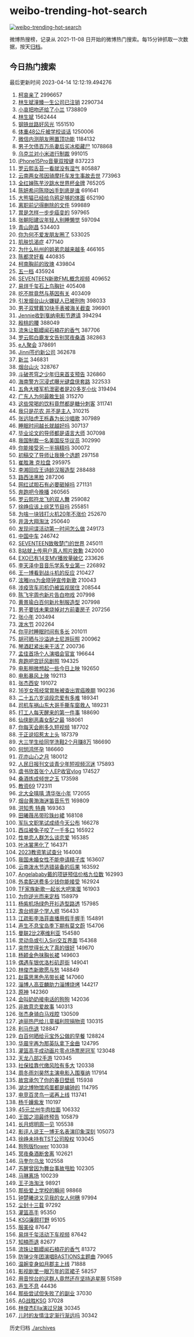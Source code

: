 # weibo-trending-hot-search

[![weibo-trending-hot-search](https://github.com/ameizi/weibo-trending-hot-search/actions/workflows/ci.yml/badge.svg)](https://github.com/ameizi/weibo-trending-hot-search/actions/workflows/ci.yml)

微博热搜榜，记录从 2021-11-08 日开始的微博热门搜索。每15分钟抓取一次数据，按天[归档](./archives)。

## 今日热门搜索

<!-- BEGIN --> 
最后更新时间 2023-04-14 12:12:19.494276 
1. [柯哀亲了](https://s.weibo.com/weibo?q=%E6%9F%AF%E5%93%80%E4%BA%B2%E4%BA%86&t=31&band_rank=1&Refer=top) 2996657
1. [林生斌潼臻一生公司已注销](https://s.weibo.com/weibo?q=%23%E6%9E%97%E7%94%9F%E6%96%8C%E6%BD%BC%E8%87%BB%E4%B8%80%E7%94%9F%E5%85%AC%E5%8F%B8%E5%B7%B2%E6%B3%A8%E9%94%80%23&t=31&band_rank=23&Refer=top) 2290734
1. [小哀把吻还给了小兰](https://s.weibo.com/weibo?q=%23%E5%B0%8F%E5%93%80%E6%8A%8A%E5%90%BB%E8%BF%98%E7%BB%99%E4%BA%86%E5%B0%8F%E5%85%B0%23&t=31&band_rank=1&Refer=top) 1738809
1. [林生斌](https://s.weibo.com/weibo?q=%E6%9E%97%E7%94%9F%E6%96%8C&t=31&band_rank=6&Refer=top) 1562444
1. [钢铁丝路好风光](https://s.weibo.com/weibo?q=%23%E9%92%A2%E9%93%81%E4%B8%9D%E8%B7%AF%E5%A5%BD%E9%A3%8E%E5%85%89%23&t=31&band_rank=3&Refer=top) 1551510
1. [体重48公斤被学校谈话](https://s.weibo.com/weibo?q=%23%E4%BD%93%E9%87%8D48%E5%85%AC%E6%96%A4%E8%A2%AB%E5%AD%A6%E6%A0%A1%E8%B0%88%E8%AF%9D%23&t=31&band_rank=1&Refer=top) 1250006
1. [微信内测朋友圈置顶功能](https://s.weibo.com/weibo?q=%23%E5%BE%AE%E4%BF%A1%E5%86%85%E6%B5%8B%E6%9C%8B%E5%8F%8B%E5%9C%88%E7%BD%AE%E9%A1%B6%E5%8A%9F%E8%83%BD%23&t=31&band_rank=12&Refer=top) 1184132
1. [男子欠债百万杀妻后买冰柜藏尸](https://s.weibo.com/weibo?q=%23%E7%94%B7%E5%AD%90%E6%AC%A0%E5%80%BA%E7%99%BE%E4%B8%87%E6%9D%80%E5%A6%BB%E5%90%8E%E4%B9%B0%E5%86%B0%E6%9F%9C%E8%97%8F%E5%B0%B8%23&t=31&band_rank=31&Refer=top) 1078868
1. [乌克兰对小米进行制裁](https://s.weibo.com/weibo?q=%23%E4%B9%8C%E5%85%8B%E5%85%B0%E5%AF%B9%E5%B0%8F%E7%B1%B3%E8%BF%9B%E8%A1%8C%E5%88%B6%E8%A3%81%23&t=31&band_rank=37&Refer=top) 991015
1. [iPhone15Pro音量双按键](https://s.weibo.com/weibo?q=%23iPhone15Pro%E9%9F%B3%E9%87%8F%E5%8F%8C%E6%8C%89%E9%94%AE%23&t=31&band_rank=35&Refer=top) 837223
1. [罗云熙舌苔一看就没有湿气](https://s.weibo.com/weibo?q=%23%E7%BD%97%E4%BA%91%E7%86%99%E8%88%8C%E8%8B%94%E4%B8%80%E7%9C%8B%E5%B0%B1%E6%B2%A1%E6%9C%89%E6%B9%BF%E6%B0%94%23&t=31&band_rank=2&Refer=top) 805887
1. [云南两女孩因骑摩托车发生事故去世](https://s.weibo.com/weibo?q=%23%E4%BA%91%E5%8D%97%E4%B8%A4%E5%A5%B3%E5%AD%A9%E5%9B%A0%E9%AA%91%E6%91%A9%E6%89%98%E8%BD%A6%E5%8F%91%E7%94%9F%E4%BA%8B%E6%95%85%E5%8E%BB%E4%B8%96%23&t=31&band_rank=35&Refer=top) 773963
1. [全红婵陈芋汐跳水世界杯金牌](https://s.weibo.com/weibo?q=%23%E5%85%A8%E7%BA%A2%E5%A9%B5%E9%99%88%E8%8A%8B%E6%B1%90%E8%B7%B3%E6%B0%B4%E4%B8%96%E7%95%8C%E6%9D%AF%E9%87%91%E7%89%8C%23&t=31&band_rank=14&Refer=top) 765205
1. [陈妍希问陈晓凶手到底是谁](https://s.weibo.com/weibo?q=%23%E9%99%88%E5%A6%8D%E5%B8%8C%E9%97%AE%E9%99%88%E6%99%93%E5%87%B6%E6%89%8B%E5%88%B0%E5%BA%95%E6%98%AF%E8%B0%81%23&t=31&band_rank=2&Refer=top) 691641
1. [大熊猫已经给乌鸦足够的体面](https://s.weibo.com/weibo?q=%23%E5%A4%A7%E7%86%8A%E7%8C%AB%E5%B7%B2%E7%BB%8F%E7%BB%99%E4%B9%8C%E9%B8%A6%E8%B6%B3%E5%A4%9F%E7%9A%84%E4%BD%93%E9%9D%A2%23&t=31&band_rank=49&Refer=top) 652190
1. [离职前记得删除的文件](https://s.weibo.com/weibo?q=%23%E7%A6%BB%E8%81%8C%E5%89%8D%E8%AE%B0%E5%BE%97%E5%88%A0%E9%99%A4%E7%9A%84%E6%96%87%E4%BB%B6%23&t=31&band_rank=43&Refer=top) 599889
1. [胃是怎样一步步癌变的](https://s.weibo.com/weibo?q=%23%E8%83%83%E6%98%AF%E6%80%8E%E6%A0%B7%E4%B8%80%E6%AD%A5%E6%AD%A5%E7%99%8C%E5%8F%98%E7%9A%84%23&t=31&band_rank=20&Refer=top) 597965
1. [张朝阳建议年轻人别睡懒觉](https://s.weibo.com/weibo?q=%23%E5%BC%A0%E6%9C%9D%E9%98%B3%E5%BB%BA%E8%AE%AE%E5%B9%B4%E8%BD%BB%E4%BA%BA%E5%88%AB%E7%9D%A1%E6%87%92%E8%A7%89%23&t=31&band_rank=9&Refer=top) 597094
1. [青山刚昌](https://s.weibo.com/weibo?q=%E9%9D%92%E5%B1%B1%E5%88%9A%E6%98%8C&t=31&band_rank=2&Refer=top) 534403
1. [你为何不爱发朋友圈了](https://s.weibo.com/weibo?q=%23%E4%BD%A0%E4%B8%BA%E4%BD%95%E4%B8%8D%E7%88%B1%E5%8F%91%E6%9C%8B%E5%8F%8B%E5%9C%88%E4%BA%86%23&t=31&band_rank=34&Refer=top) 533025
1. [肌肤饥渴症](https://s.weibo.com/weibo?q=%23%E8%82%8C%E8%82%A4%E9%A5%A5%E6%B8%B4%E7%97%87%23&t=31&band_rank=4&Refer=top) 477140
1. [为什么杭州的姐弟恋越来越多](https://s.weibo.com/weibo?q=%23%E4%B8%BA%E4%BB%80%E4%B9%88%E6%9D%AD%E5%B7%9E%E7%9A%84%E5%A7%90%E5%BC%9F%E6%81%8B%E8%B6%8A%E6%9D%A5%E8%B6%8A%E5%A4%9A%23&t=31&band_rank=49&Refer=top) 466165
1. [陈都灵好看](https://s.weibo.com/weibo?q=%E9%99%88%E9%83%BD%E7%81%B5%E5%A5%BD%E7%9C%8B&t=31&band_rank=26&Refer=top) 440835
1. [柯南胸前的玫瑰](https://s.weibo.com/weibo?q=%23%E6%9F%AF%E5%8D%97%E8%83%B8%E5%89%8D%E7%9A%84%E7%8E%AB%E7%91%B0%23&t=31&band_rank=19&Refer=top) 439804
1. [五一档](https://s.weibo.com/weibo?q=%E4%BA%94%E4%B8%80%E6%A1%A3&t=31&band_rank=5&Refer=top) 435924
1. [SEVENTEEN新歌FML概念视频](https://s.weibo.com/weibo?q=%23SEVENTEEN%E6%96%B0%E6%AD%8CFML%E6%A6%82%E5%BF%B5%E8%A7%86%E9%A2%91%23&t=31&band_rank=5&Refer=top) 409652
1. [易烊千玺石上鸟胸针](https://s.weibo.com/weibo?q=%23%E6%98%93%E7%83%8A%E5%8D%83%E7%8E%BA%E7%9F%B3%E4%B8%8A%E9%B8%9F%E8%83%B8%E9%92%88%23&t=31&band_rank=6&Refer=top) 405408
1. [吃不胖竟然与基因有关](https://s.weibo.com/weibo?q=%23%E5%90%83%E4%B8%8D%E8%83%96%E7%AB%9F%E7%84%B6%E4%B8%8E%E5%9F%BA%E5%9B%A0%E6%9C%89%E5%85%B3%23&t=31&band_rank=18&Refer=top) 403409
1. [引发烟台山火嫌疑人已被刑拘](https://s.weibo.com/weibo?q=%23%E5%BC%95%E5%8F%91%E7%83%9F%E5%8F%B0%E5%B1%B1%E7%81%AB%E5%AB%8C%E7%96%91%E4%BA%BA%E5%B7%B2%E8%A2%AB%E5%88%91%E6%8B%98%23&t=31&band_rank=8&Refer=top) 398033
1. [男子双臂戴10块手表被海关截查](https://s.weibo.com/weibo?q=%23%E7%94%B7%E5%AD%90%E5%8F%8C%E8%87%82%E6%88%B410%E5%9D%97%E6%89%8B%E8%A1%A8%E8%A2%AB%E6%B5%B7%E5%85%B3%E6%88%AA%E6%9F%A5%23&t=31&band_rank=20&Refer=top) 396901
1. [Jennie收到戛纳电影节邀请](https://s.weibo.com/weibo?q=%23Jennie%E6%94%B6%E5%88%B0%E6%88%9B%E7%BA%B3%E7%94%B5%E5%BD%B1%E8%8A%82%E9%82%80%E8%AF%B7%23&t=31&band_rank=23&Refer=top) 394294
1. [殷桃的腰](https://s.weibo.com/weibo?q=%23%E6%AE%B7%E6%A1%83%E7%9A%84%E8%85%B0%23&t=31&band_rank=40&Refer=top) 388049
1. [流朱让甄嬛闻石楠花的香气](https://s.weibo.com/weibo?q=%E6%B5%81%E6%9C%B1%E8%AE%A9%E7%94%84%E5%AC%9B%E9%97%BB%E7%9F%B3%E6%A5%A0%E8%8A%B1%E7%9A%84%E9%A6%99%E6%B0%94&t=31&band_rank=33&Refer=top) 387706
1. [罗云熙白鹿发文告别冥夜桑酒](https://s.weibo.com/weibo?q=%23%E7%BD%97%E4%BA%91%E7%86%99%E7%99%BD%E9%B9%BF%E5%8F%91%E6%96%87%E5%91%8A%E5%88%AB%E5%86%A5%E5%A4%9C%E6%A1%91%E9%85%92%23&t=31&band_rank=7&Refer=top) 382863
1. [e人聚会](https://s.weibo.com/weibo?q=e%E4%BA%BA%E8%81%9A%E4%BC%9A&t=31&band_rank=28&Refer=top) 378691
1. [Jinni签约新公司](https://s.weibo.com/weibo?q=%23Jinni%E7%AD%BE%E7%BA%A6%E6%96%B0%E5%85%AC%E5%8F%B8%23&t=31&band_rank=18&Refer=top) 362678
1. [新兰](https://s.weibo.com/weibo?q=%E6%96%B0%E5%85%B0&t=31&band_rank=7&Refer=top) 346831
1. [烟台山火](https://s.weibo.com/weibo?q=%E7%83%9F%E5%8F%B0%E5%B1%B1%E7%81%AB&t=31&band_rank=9&Refer=top) 328767
1. [斗破苍穹之少年归来首支预告](https://s.weibo.com/weibo?q=%23%E6%96%97%E7%A0%B4%E8%8B%8D%E7%A9%B9%E4%B9%8B%E5%B0%91%E5%B9%B4%E5%BD%92%E6%9D%A5%E9%A6%96%E6%94%AF%E9%A2%84%E5%91%8A%23&t=31&band_rank=25&Refer=top) 326860
1. [海南警方沉浸式曝光键盘侠套路](https://s.weibo.com/weibo?q=%23%E6%B5%B7%E5%8D%97%E8%AD%A6%E6%96%B9%E6%B2%89%E6%B5%B8%E5%BC%8F%E6%9B%9D%E5%85%89%E9%94%AE%E7%9B%98%E4%BE%A0%E5%A5%97%E8%B7%AF%23&t=31&band_rank=10&Refer=top) 322533
1. [五角大楼军机泄密者是20多岁小伙](https://s.weibo.com/weibo?q=%23%E4%BA%94%E8%A7%92%E5%A4%A7%E6%A5%BC%E5%86%9B%E6%9C%BA%E6%B3%84%E5%AF%86%E8%80%85%E6%98%AF20%E5%A4%9A%E5%B2%81%E5%B0%8F%E4%BC%99%23&t=31&band_rank=13&Refer=top) 319494
1. [广东人为何最敢生娃](https://s.weibo.com/weibo?q=%23%E5%B9%BF%E4%B8%9C%E4%BA%BA%E4%B8%BA%E4%BD%95%E6%9C%80%E6%95%A2%E7%94%9F%E5%A8%83%23&t=31&band_rank=36&Refer=top) 315270
1. [这些常喝的饮料竟然都是糖分刺客](https://s.weibo.com/weibo?q=%23%E8%BF%99%E4%BA%9B%E5%B8%B8%E5%96%9D%E7%9A%84%E9%A5%AE%E6%96%99%E7%AB%9F%E7%84%B6%E9%83%BD%E6%98%AF%E7%B3%96%E5%88%86%E5%88%BA%E5%AE%A2%23&t=31&band_rank=46&Refer=top) 311741
1. [我只是花农 并不是主人](https://s.weibo.com/weibo?q=%E6%88%91%E5%8F%AA%E6%98%AF%E8%8A%B1%E5%86%9C%20%E5%B9%B6%E4%B8%8D%E6%98%AF%E4%B8%BB%E4%BA%BA&t=31&band_rank=40&Refer=top) 310215
1. [张远陆虎王栎鑫为长沙唱歌](https://s.weibo.com/weibo?q=%23%E5%BC%A0%E8%BF%9C%E9%99%86%E8%99%8E%E7%8E%8B%E6%A0%8E%E9%91%AB%E4%B8%BA%E9%95%BF%E6%B2%99%E5%94%B1%E6%AD%8C%23&t=31&band_rank=25&Refer=top) 307989
1. [睡眠时间越长就越好吗](https://s.weibo.com/weibo?q=%23%E7%9D%A1%E7%9C%A0%E6%97%B6%E9%97%B4%E8%B6%8A%E9%95%BF%E5%B0%B1%E8%B6%8A%E5%A5%BD%E5%90%97%23&t=31&band_rank=14&Refer=top) 307137
1. [毕业论文的导师都是语言大师](https://s.weibo.com/weibo?q=%23%E6%AF%95%E4%B8%9A%E8%AE%BA%E6%96%87%E7%9A%84%E5%AF%BC%E5%B8%88%E9%83%BD%E6%98%AF%E8%AF%AD%E8%A8%80%E5%A4%A7%E5%B8%88%23&t=31&band_rank=16&Refer=top) 307098
1. [我国制裁一名美国反华议员](https://s.weibo.com/weibo?q=%23%E6%88%91%E5%9B%BD%E5%88%B6%E8%A3%81%E4%B8%80%E5%90%8D%E7%BE%8E%E5%9B%BD%E5%8F%8D%E5%8D%8E%E8%AE%AE%E5%91%98%23&t=31&band_rank=10&Refer=top) 302990
1. [你能接受另一半捐精吗](https://s.weibo.com/weibo?q=%23%E4%BD%A0%E8%83%BD%E6%8E%A5%E5%8F%97%E5%8F%A6%E4%B8%80%E5%8D%8A%E6%8D%90%E7%B2%BE%E5%90%97%23&t=31&band_rank=11&Refer=top) 300072
1. [初稿交了导师让我换个选题](https://s.weibo.com/weibo?q=%23%E5%88%9D%E7%A8%BF%E4%BA%A4%E4%BA%86%E5%AF%BC%E5%B8%88%E8%AE%A9%E6%88%91%E6%8D%A2%E4%B8%AA%E9%80%89%E9%A2%98%23&t=31&band_rank=43&Refer=top) 297158
1. [崔胜澈 克拉盘](https://s.weibo.com/weibo?q=%E5%B4%94%E8%83%9C%E6%BE%88%20%E5%85%8B%E6%8B%89%E7%9B%98&t=31&band_rank=12&Refer=top) 295975
1. [李湘回应王诗龄汉服造型](https://s.weibo.com/weibo?q=%23%E6%9D%8E%E6%B9%98%E5%9B%9E%E5%BA%94%E7%8E%8B%E8%AF%97%E9%BE%84%E6%B1%89%E6%9C%8D%E9%80%A0%E5%9E%8B%23&t=31&band_rank=13&Refer=top) 288488
1. [路西法黑脸](https://s.weibo.com/weibo?q=%E8%B7%AF%E8%A5%BF%E6%B3%95%E9%BB%91%E8%84%B8&t=31&band_rank=14&Refer=top) 287206
1. [网红试胆石有必要砸掉吗](https://s.weibo.com/weibo?q=%23%E7%BD%91%E7%BA%A2%E8%AF%95%E8%83%86%E7%9F%B3%E6%9C%89%E5%BF%85%E8%A6%81%E7%A0%B8%E6%8E%89%E5%90%97%23&t=31&band_rank=19&Refer=top) 271131
1. [奔跑吧今晚播](https://s.weibo.com/weibo?q=%23%E5%A5%94%E8%B7%91%E5%90%A7%E4%BB%8A%E6%99%9A%E6%92%AD%23&t=31&band_rank=29&Refer=top) 260565
1. [罗云熙符龙飞的双人舞](https://s.weibo.com/weibo?q=%23%E7%BD%97%E4%BA%91%E7%86%99%E7%AC%A6%E9%BE%99%E9%A3%9E%E7%9A%84%E5%8F%8C%E4%BA%BA%E8%88%9E%23&t=31&band_rank=8&Refer=top) 259082
1. [徐峥应该上综艺节目吗](https://s.weibo.com/weibo?q=%23%E5%BE%90%E5%B3%A5%E5%BA%94%E8%AF%A5%E4%B8%8A%E7%BB%BC%E8%89%BA%E8%8A%82%E7%9B%AE%E5%90%97%23&t=31&band_rank=17&Refer=top) 255851
1. [为啥一块钱打火机20年不涨价](https://s.weibo.com/weibo?q=%23%E4%B8%BA%E5%95%A5%E4%B8%80%E5%9D%97%E9%92%B1%E6%89%93%E7%81%AB%E6%9C%BA20%E5%B9%B4%E4%B8%8D%E6%B6%A8%E4%BB%B7%23&t=31&band_rank=34&Refer=top) 252670
1. [井汲大翔淘汰](https://s.weibo.com/weibo?q=%23%E4%BA%95%E6%B1%B2%E5%A4%A7%E7%BF%94%E6%B7%98%E6%B1%B0%23&t=31&band_rank=15&Refer=top) 250640
1. [发现间谍活动第一时间怎么做](https://s.weibo.com/weibo?q=%23%E5%8F%91%E7%8E%B0%E9%97%B4%E8%B0%8D%E6%B4%BB%E5%8A%A8%E7%AC%AC%E4%B8%80%E6%97%B6%E9%97%B4%E6%80%8E%E4%B9%88%E5%81%9A%23&t=31&band_rank=29&Refer=top) 249173
1. [中国中车](https://s.weibo.com/weibo?q=%E4%B8%AD%E5%9B%BD%E4%B8%AD%E8%BD%A6&t=31&band_rank=38&Refer=top) 246742
1. [SEVENTEEN致敬楚门的世界](https://s.weibo.com/weibo?q=%23SEVENTEEN%E8%87%B4%E6%95%AC%E6%A5%9A%E9%97%A8%E7%9A%84%E4%B8%96%E7%95%8C%23&t=31&band_rank=12&Refer=top) 245011
1. [B站就上传用户真人照片致歉](https://s.weibo.com/weibo?q=%23B%E7%AB%99%E5%B0%B1%E4%B8%8A%E4%BC%A0%E7%94%A8%E6%88%B7%E7%9C%9F%E4%BA%BA%E7%85%A7%E7%89%87%E8%87%B4%E6%AD%89%23&t=31&band_rank=50&Refer=top) 242000
1. [EXO已有14支MV播放量破亿](https://s.weibo.com/weibo?q=%23EXO%E5%B7%B2%E6%9C%8914%E6%94%AFMV%E6%92%AD%E6%94%BE%E9%87%8F%E7%A0%B4%E4%BA%BF%23&t=31&band_rank=24&Refer=top) 233626
1. [李天泽中音音乐学系专业第一](https://s.weibo.com/weibo?q=%23%E6%9D%8E%E5%A4%A9%E6%B3%BD%E4%B8%AD%E9%9F%B3%E9%9F%B3%E4%B9%90%E5%AD%A6%E7%B3%BB%E4%B8%93%E4%B8%9A%E7%AC%AC%E4%B8%80%23&t=31&band_rank=16&Refer=top) 226892
1. [王一博看到战斗机的反应](https://s.weibo.com/weibo?q=%23%E7%8E%8B%E4%B8%80%E5%8D%9A%E7%9C%8B%E5%88%B0%E6%88%98%E6%96%97%E6%9C%BA%E7%9A%84%E5%8F%8D%E5%BA%94%23&t=31&band_rank=29&Refer=top) 210427
1. [泫雅ins为金晓钟宣传新歌](https://s.weibo.com/weibo?q=%23%E6%B3%AB%E9%9B%85ins%E4%B8%BA%E9%87%91%E6%99%93%E9%92%9F%E5%AE%A3%E4%BC%A0%E6%96%B0%E6%AD%8C%23&t=31&band_rank=18&Refer=top) 210043
1. [涉疫货车司机仍被监视居住](https://s.weibo.com/weibo?q=%23%E6%B6%89%E7%96%AB%E8%B4%A7%E8%BD%A6%E5%8F%B8%E6%9C%BA%E4%BB%8D%E8%A2%AB%E7%9B%91%E8%A7%86%E5%B1%85%E4%BD%8F%23&t=31&band_rank=34&Refer=top) 208544
1. [陈飞宇周也新片告白吻戏](https://s.weibo.com/weibo?q=%23%E9%99%88%E9%A3%9E%E5%AE%87%E5%91%A8%E4%B9%9F%E6%96%B0%E7%89%87%E5%91%8A%E7%99%BD%E5%90%BB%E6%88%8F%23&t=31&band_rank=23&Refer=top) 207998
1. [黄景瑜白百何新片制服造型](https://s.weibo.com/weibo?q=%23%E9%BB%84%E6%99%AF%E7%91%9C%E7%99%BD%E7%99%BE%E4%BD%95%E6%96%B0%E7%89%87%E5%88%B6%E6%9C%8D%E9%80%A0%E5%9E%8B%23&t=31&band_rank=32&Refer=top) 207998
1. [男子要钱未果烧掉对方前妻房子](https://s.weibo.com/weibo?q=%23%E7%94%B7%E5%AD%90%E8%A6%81%E9%92%B1%E6%9C%AA%E6%9E%9C%E7%83%A7%E6%8E%89%E5%AF%B9%E6%96%B9%E5%89%8D%E5%A6%BB%E6%88%BF%E5%AD%90%23&t=31&band_rank=37&Refer=top) 207256
1. [张小年](https://s.weibo.com/weibo?q=%E5%BC%A0%E5%B0%8F%E5%B9%B4&t=31&band_rank=26&Refer=top) 203494
1. [泼水节](https://s.weibo.com/weibo?q=%E6%B3%BC%E6%B0%B4%E8%8A%82&t=31&band_rank=41&Refer=top) 202264
1. [你平时睡眠时间有多长](https://s.weibo.com/weibo?q=%23%E4%BD%A0%E5%B9%B3%E6%97%B6%E7%9D%A1%E7%9C%A0%E6%97%B6%E9%97%B4%E6%9C%89%E5%A4%9A%E9%95%BF%23&t=31&band_rank=34&Refer=top) 201011
1. [胡可晒与沙溢迪士尼游玩照](https://s.weibo.com/weibo?q=%23%E8%83%A1%E5%8F%AF%E6%99%92%E4%B8%8E%E6%B2%99%E6%BA%A2%E8%BF%AA%E5%A3%AB%E5%B0%BC%E6%B8%B8%E7%8E%A9%E7%85%A7%23&t=31&band_rank=39&Refer=top) 200962
1. [琴酒赶紧出来干活了](https://s.weibo.com/weibo?q=%23%E7%90%B4%E9%85%92%E8%B5%B6%E7%B4%A7%E5%87%BA%E6%9D%A5%E5%B9%B2%E6%B4%BB%E4%BA%86%23&t=31&band_rank=36&Refer=top) 200736
1. [孟佳首场个人演唱会官宣](https://s.weibo.com/weibo?q=%23%E5%AD%9F%E4%BD%B3%E9%A6%96%E5%9C%BA%E4%B8%AA%E4%BA%BA%E6%BC%94%E5%94%B1%E4%BC%9A%E5%AE%98%E5%AE%A3%23&t=31&band_rank=38&Refer=top) 196644
1. [奔跑吧宫廷风剧照](https://s.weibo.com/weibo?q=%23%E5%A5%94%E8%B7%91%E5%90%A7%E5%AE%AB%E5%BB%B7%E9%A3%8E%E5%89%A7%E7%85%A7%23&t=31&band_rank=35&Refer=top) 194325
1. [电影稍微想起一些今日上映](https://s.weibo.com/weibo?q=%23%E7%94%B5%E5%BD%B1%E7%A8%8D%E5%BE%AE%E6%83%B3%E8%B5%B7%E4%B8%80%E4%BA%9B%E4%BB%8A%E6%97%A5%E4%B8%8A%E6%98%A0%23&t=31&band_rank=32&Refer=top) 192650
1. [电影暴风上映](https://s.weibo.com/weibo?q=%23%E7%94%B5%E5%BD%B1%E6%9A%B4%E9%A3%8E%E4%B8%8A%E6%98%A0%23&t=31&band_rank=38&Refer=top) 192113
1. [张杰西安](https://s.weibo.com/weibo?q=%23%E5%BC%A0%E6%9D%B0%E8%A5%BF%E5%AE%89%23&t=31&band_rank=20&Refer=top) 191072
1. [16岁女孩经常胃胀被查出胃癌晚期](https://s.weibo.com/weibo?q=%2316%E5%B2%81%E5%A5%B3%E5%AD%A9%E7%BB%8F%E5%B8%B8%E8%83%83%E8%83%80%E8%A2%AB%E6%9F%A5%E5%87%BA%E8%83%83%E7%99%8C%E6%99%9A%E6%9C%9F%23&t=31&band_rank=22&Refer=top) 190236
1. [二十五六岁谈段恋爱有多难](https://s.weibo.com/weibo?q=%23%E4%BA%8C%E5%8D%81%E4%BA%94%E5%85%AD%E5%B2%81%E8%B0%88%E6%AE%B5%E6%81%8B%E7%88%B1%E6%9C%89%E5%A4%9A%E9%9A%BE%23&t=31&band_rank=23&Refer=top) 189341
1. [司机车祸山东大哥手撕车窗救人](https://s.weibo.com/weibo?q=%23%E5%8F%B8%E6%9C%BA%E8%BD%A6%E7%A5%B8%E5%B1%B1%E4%B8%9C%E5%A4%A7%E5%93%A5%E6%89%8B%E6%92%95%E8%BD%A6%E7%AA%97%E6%95%91%E4%BA%BA%23&t=31&band_rank=45&Refer=top) 189231
1. [打工人每天醒来的第一件事](https://s.weibo.com/weibo?q=%23%E6%89%93%E5%B7%A5%E4%BA%BA%E6%AF%8F%E5%A4%A9%E9%86%92%E6%9D%A5%E7%9A%84%E7%AC%AC%E4%B8%80%E4%BB%B6%E4%BA%8B%23&t=31&band_rank=32&Refer=top) 188690
1. [仙侠剧恶毒女配之最](https://s.weibo.com/weibo?q=%23%E4%BB%99%E4%BE%A0%E5%89%A7%E6%81%B6%E6%AF%92%E5%A5%B3%E9%85%8D%E4%B9%8B%E6%9C%80%23&t=31&band_rank=32&Refer=top) 188061
1. [你每天会刷多久短视频](https://s.weibo.com/weibo?q=%23%E4%BD%A0%E6%AF%8F%E5%A4%A9%E4%BC%9A%E5%88%B7%E5%A4%9A%E4%B9%85%E7%9F%AD%E8%A7%86%E9%A2%91%23&t=31&band_rank=39&Refer=top) 187702
1. [于正说招惹太上头](https://s.weibo.com/weibo?q=%23%E4%BA%8E%E6%AD%A3%E8%AF%B4%E6%8B%9B%E6%83%B9%E5%A4%AA%E4%B8%8A%E5%A4%B4%23&t=31&band_rank=40&Refer=top) 187379
1. [大三学生给同学洗鞋2个月赚8万](https://s.weibo.com/weibo?q=%23%E5%A4%A7%E4%B8%89%E5%AD%A6%E7%94%9F%E7%BB%99%E5%90%8C%E5%AD%A6%E6%B4%97%E9%9E%8B2%E4%B8%AA%E6%9C%88%E8%B5%9A8%E4%B8%87%23&t=31&band_rank=24&Refer=top) 186690
1. [何悯鸿怀孕](https://s.weibo.com/weibo?q=%23%E4%BD%95%E6%82%AF%E9%B8%BF%E6%80%80%E5%AD%95%23&t=31&band_rank=26&Refer=top) 186660
1. [花亦山心之月](https://s.weibo.com/weibo?q=%23%E8%8A%B1%E4%BA%A6%E5%B1%B1%E5%BF%83%E4%B9%8B%E6%9C%88%23&t=31&band_rank=25&Refer=top) 180012
1. [人民日报刊文谈青少年短视频沉迷](https://s.weibo.com/weibo?q=%23%E4%BA%BA%E6%B0%91%E6%97%A5%E6%8A%A5%E5%88%8A%E6%96%87%E8%B0%88%E9%9D%92%E5%B0%91%E5%B9%B4%E7%9F%AD%E8%A7%86%E9%A2%91%E6%B2%89%E8%BF%B7%23&t=31&band_rank=20&Refer=top) 175893
1. [虞书欣首张个人EP收官vlog](https://s.weibo.com/weibo?q=%23%E8%99%9E%E4%B9%A6%E6%AC%A3%E9%A6%96%E5%BC%A0%E4%B8%AA%E4%BA%BAEP%E6%94%B6%E5%AE%98vlog%23&t=31&band_rank=19&Refer=top) 174527
1. [桑酒炼成倾世之玉](https://s.weibo.com/weibo?q=%23%E6%A1%91%E9%85%92%E7%82%BC%E6%88%90%E5%80%BE%E4%B8%96%E4%B9%8B%E7%8E%89%23&t=31&band_rank=26&Refer=top) 173598
1. [教资69](https://s.weibo.com/weibo?q=%E6%95%99%E8%B5%8469&t=31&band_rank=20&Refer=top) 172311
1. [北大全嘻嘻 清华张小年](https://s.weibo.com/weibo?q=%E5%8C%97%E5%A4%A7%E5%85%A8%E5%98%BB%E5%98%BB%20%E6%B8%85%E5%8D%8E%E5%BC%A0%E5%B0%8F%E5%B9%B4&t=31&band_rank=21&Refer=top) 172055
1. [烟台黄渤海迷笛音乐节](https://s.weibo.com/weibo?q=%E7%83%9F%E5%8F%B0%E9%BB%84%E6%B8%A4%E6%B5%B7%E8%BF%B7%E7%AC%9B%E9%9F%B3%E4%B9%90%E8%8A%82&t=31&band_rank=37&Refer=top) 169809
1. [洪知秀 特典](https://s.weibo.com/weibo?q=%E6%B4%AA%E7%9F%A5%E7%A7%80%20%E7%89%B9%E5%85%B8&t=31&band_rank=20&Refer=top) 169363
1. [田曦薇吊带珍珠纱裙](https://s.weibo.com/weibo?q=%23%E7%94%B0%E6%9B%A6%E8%96%87%E5%90%8A%E5%B8%A6%E7%8F%8D%E7%8F%A0%E7%BA%B1%E8%A3%99%23&t=31&band_rank=25&Refer=top) 168108
1. [军队文职笔试成绩今天公布](https://s.weibo.com/weibo?q=%23%E5%86%9B%E9%98%9F%E6%96%87%E8%81%8C%E7%AC%94%E8%AF%95%E6%88%90%E7%BB%A9%E4%BB%8A%E5%A4%A9%E5%85%AC%E5%B8%83%23&t=31&band_rank=21&Refer=top) 166278
1. [西瓜被兔子咬了一千多口](https://s.weibo.com/weibo?q=%23%E8%A5%BF%E7%93%9C%E8%A2%AB%E5%85%94%E5%AD%90%E5%92%AC%E4%BA%86%E4%B8%80%E5%8D%83%E5%A4%9A%E5%8F%A3%23&t=31&band_rank=27&Refer=top) 165922
1. [性单恋人群怎么谈恋爱](https://s.weibo.com/weibo?q=%23%E6%80%A7%E5%8D%95%E6%81%8B%E4%BA%BA%E7%BE%A4%E6%80%8E%E4%B9%88%E8%B0%88%E6%81%8B%E7%88%B1%23&t=31&band_rank=28&Refer=top) 165385
1. [叶冰裳黑化了](https://s.weibo.com/weibo?q=%23%E5%8F%B6%E5%86%B0%E8%A3%B3%E9%BB%91%E5%8C%96%E4%BA%86%23&t=31&band_rank=29&Refer=top) 164371
1. [2023教资笔试查分](https://s.weibo.com/weibo?q=%232023%E6%95%99%E8%B5%84%E7%AC%94%E8%AF%95%E6%9F%A5%E5%88%86%23&t=31&band_rank=30&Refer=top) 164008
1. [我国未婚女性不能申请精子库](https://s.weibo.com/weibo?q=%23%E6%88%91%E5%9B%BD%E6%9C%AA%E5%A9%9A%E5%A5%B3%E6%80%A7%E4%B8%8D%E8%83%BD%E7%94%B3%E8%AF%B7%E7%B2%BE%E5%AD%90%E5%BA%93%23&t=31&band_rank=31&Refer=top) 163607
1. [云南泼水节选错装备的后果](https://s.weibo.com/weibo?q=%23%E4%BA%91%E5%8D%97%E6%B3%BC%E6%B0%B4%E8%8A%82%E9%80%89%E9%94%99%E8%A3%85%E5%A4%87%E7%9A%84%E5%90%8E%E6%9E%9C%23&t=31&band_rank=37&Refer=top) 163592
1. [Angelababy戴的项链预估价格九位数](https://s.weibo.com/weibo?q=%23Angelababy%E6%88%B4%E7%9A%84%E9%A1%B9%E9%93%BE%E9%A2%84%E4%BC%B0%E4%BB%B7%E6%A0%BC%E4%B9%9D%E4%BD%8D%E6%95%B0%23&t=31&band_rank=32&Refer=top) 162993
1. [外卖配送费多少钱你能接受](https://s.weibo.com/weibo?q=%23%E5%A4%96%E5%8D%96%E9%85%8D%E9%80%81%E8%B4%B9%E5%A4%9A%E5%B0%91%E9%92%B1%E4%BD%A0%E8%83%BD%E6%8E%A5%E5%8F%97%23&t=31&band_rank=33&Refer=top) 162924
1. [TF家族新歌一起长大吧笨蛋](https://s.weibo.com/weibo?q=%23TF%E5%AE%B6%E6%97%8F%E6%96%B0%E6%AD%8C%E4%B8%80%E8%B5%B7%E9%95%BF%E5%A4%A7%E5%90%A7%E7%AC%A8%E8%9B%8B%23&t=31&band_rank=28&Refer=top) 161903
1. [为你逆光而来定档](https://s.weibo.com/weibo?q=%23%E4%B8%BA%E4%BD%A0%E9%80%86%E5%85%89%E8%80%8C%E6%9D%A5%E5%AE%9A%E6%A1%A3%23&t=31&band_rank=44&Refer=top) 158979
1. [杨紫机场绿色开衫造型路透](https://s.weibo.com/weibo?q=%23%E6%9D%A8%E7%B4%AB%E6%9C%BA%E5%9C%BA%E7%BB%BF%E8%89%B2%E5%BC%80%E8%A1%AB%E9%80%A0%E5%9E%8B%E8%B7%AF%E9%80%8F%23&t=31&band_rank=25&Refer=top) 157985
1. [澹台烬是个学人烬](https://s.weibo.com/weibo?q=%23%E6%BE%B9%E5%8F%B0%E7%83%AC%E6%98%AF%E4%B8%AA%E5%AD%A6%E4%BA%BA%E7%83%AC%23&t=31&band_rank=35&Refer=top) 156433
1. [江疏影李浩菲直播用假手握手](https://s.weibo.com/weibo?q=%23%E6%B1%9F%E7%96%8F%E5%BD%B1%E6%9D%8E%E6%B5%A9%E8%8F%B2%E7%9B%B4%E6%92%AD%E7%94%A8%E5%81%87%E6%89%8B%E6%8F%A1%E6%89%8B%23&t=31&band_rank=44&Refer=top) 154891
1. [声生不息宝岛季下期有莫文蔚](https://s.weibo.com/weibo?q=%23%E5%A3%B0%E7%94%9F%E4%B8%8D%E6%81%AF%E5%AE%9D%E5%B2%9B%E5%AD%A3%E4%B8%8B%E6%9C%9F%E6%9C%89%E8%8E%AB%E6%96%87%E8%94%9A%23&t=31&band_rank=43&Refer=top) 154706
1. [曼联2比2塞维利亚](https://s.weibo.com/weibo?q=%23%E6%9B%BC%E8%81%942%E6%AF%942%E5%A1%9E%E7%BB%B4%E5%88%A9%E4%BA%9A%23&t=31&band_rank=12&Refer=top) 154580
1. [灵动岛或引入Siri交互界面](https://s.weibo.com/weibo?q=%23%E7%81%B5%E5%8A%A8%E5%B2%9B%E6%88%96%E5%BC%95%E5%85%A5Siri%E4%BA%A4%E4%BA%92%E7%95%8C%E9%9D%A2%23&t=31&band_rank=45&Refer=top) 154368
1. [突然觉得长大了真的很好](https://s.weibo.com/weibo?q=%23%E7%AA%81%E7%84%B6%E8%A7%89%E5%BE%97%E9%95%BF%E5%A4%A7%E4%BA%86%E7%9C%9F%E7%9A%84%E5%BE%88%E5%A5%BD%23&t=31&band_rank=36&Refer=top) 149670
1. [杨颖金色抹胸长裙](https://s.weibo.com/weibo?q=%23%E6%9D%A8%E9%A2%96%E9%87%91%E8%89%B2%E6%8A%B9%E8%83%B8%E9%95%BF%E8%A3%99%23&t=31&band_rank=37&Refer=top) 149603
1. [偶遇车银优洛杉矶逛街](https://s.weibo.com/weibo?q=%23%E5%81%B6%E9%81%87%E8%BD%A6%E9%93%B6%E4%BC%98%E6%B4%9B%E6%9D%89%E7%9F%B6%E9%80%9B%E8%A1%97%23&t=31&band_rank=27&Refer=top) 149041
1. [林俊杰新歌愿与愁](https://s.weibo.com/weibo?q=%23%E6%9E%97%E4%BF%8A%E6%9D%B0%E6%96%B0%E6%AD%8C%E6%84%BF%E4%B8%8E%E6%84%81%23&t=31&band_rank=18&Refer=top) 148849
1. [赵露思黑色吊带长裙](https://s.weibo.com/weibo?q=%23%E8%B5%B5%E9%9C%B2%E6%80%9D%E9%BB%91%E8%89%B2%E5%90%8A%E5%B8%A6%E9%95%BF%E8%A3%99%23&t=31&band_rank=39&Refer=top) 147060
1. [淄博人高亚麟助力淄博烧烤](https://s.weibo.com/weibo?q=%23%E6%B7%84%E5%8D%9A%E4%BA%BA%E9%AB%98%E4%BA%9A%E9%BA%9F%E5%8A%A9%E5%8A%9B%E6%B7%84%E5%8D%9A%E7%83%A7%E7%83%A4%23&t=31&band_rank=32&Refer=top) 144217
1. [原神](https://s.weibo.com/weibo?q=%E5%8E%9F%E7%A5%9E&t=31&band_rank=49&Refer=top) 142360
1. [会叫奶奶接电话的狗狗](https://s.weibo.com/weibo?q=%23%E4%BC%9A%E5%8F%AB%E5%A5%B6%E5%A5%B6%E6%8E%A5%E7%94%B5%E8%AF%9D%E7%9A%84%E7%8B%97%E7%8B%97%23&t=31&band_rank=34&Refer=top) 142036
1. [非故意恋爱故事](https://s.weibo.com/weibo?q=%E9%9D%9E%E6%95%85%E6%84%8F%E6%81%8B%E7%88%B1%E6%95%85%E4%BA%8B&t=31&band_rank=44&Refer=top) 140313
1. [张杰身骑白马戏腔](https://s.weibo.com/weibo?q=%23%E5%BC%A0%E6%9D%B0%E8%BA%AB%E9%AA%91%E7%99%BD%E9%A9%AC%E6%88%8F%E8%85%94%23&t=31&band_rank=40&Refer=top) 130509
1. [迪丽热巴给儿童福利院捐物资](https://s.weibo.com/weibo?q=%23%E8%BF%AA%E4%B8%BD%E7%83%AD%E5%B7%B4%E7%BB%99%E5%84%BF%E7%AB%A5%E7%A6%8F%E5%88%A9%E9%99%A2%E6%8D%90%E7%89%A9%E8%B5%84%23&t=31&band_rank=41&Refer=top) 130315
1. [利马伤退](https://s.weibo.com/weibo?q=%23%E5%88%A9%E9%A9%AC%E4%BC%A4%E9%80%80%23&t=31&band_rank=30&Refer=top) 128847
1. [白百何晒给元宝外公做的早餐](https://s.weibo.com/weibo?q=%23%E7%99%BD%E7%99%BE%E4%BD%95%E6%99%92%E7%BB%99%E5%85%83%E5%AE%9D%E5%A4%96%E5%85%AC%E5%81%9A%E7%9A%84%E6%97%A9%E9%A4%90%23&t=31&band_rank=38&Refer=top) 128824
1. [华晨宇再为那英队拿下金曲](https://s.weibo.com/weibo?q=%23%E5%8D%8E%E6%99%A8%E5%AE%87%E5%86%8D%E4%B8%BA%E9%82%A3%E8%8B%B1%E9%98%9F%E6%8B%BF%E4%B8%8B%E9%87%91%E6%9B%B2%23&t=31&band_rank=42&Refer=top) 124795
1. [灌篮高手成动画片零点场票房冠军](https://s.weibo.com/weibo?q=%23%E7%81%8C%E7%AF%AE%E9%AB%98%E6%89%8B%E6%88%90%E5%8A%A8%E7%94%BB%E7%89%87%E9%9B%B6%E7%82%B9%E5%9C%BA%E7%A5%A8%E6%88%BF%E5%86%A0%E5%86%9B%23&t=31&band_rank=50&Refer=top) 123048
1. [天龙八部2手游](https://s.weibo.com/weibo?q=%E5%A4%A9%E9%BE%99%E5%85%AB%E9%83%A82%E6%89%8B%E6%B8%B8&t=31&band_rank=50&Refer=top) 120345
1. [社保挂靠代缴风险有多大](https://s.weibo.com/weibo?q=%23%E7%A4%BE%E4%BF%9D%E6%8C%82%E9%9D%A0%E4%BB%A3%E7%BC%B4%E9%A3%8E%E9%99%A9%E6%9C%89%E5%A4%9A%E5%A4%A7%23&t=31&band_rank=40&Refer=top) 120338
1. [周冬雨刘昊然主演电影入围戛纳](https://s.weibo.com/weibo?q=%23%E5%91%A8%E5%86%AC%E9%9B%A8%E5%88%98%E6%98%8A%E7%84%B6%E4%B8%BB%E6%BC%94%E7%94%B5%E5%BD%B1%E5%85%A5%E5%9B%B4%E6%88%9B%E7%BA%B3%23&t=31&band_rank=43&Refer=top) 117914
1. [故宫承包了你的春日壁纸](https://s.weibo.com/weibo?q=%23%E6%95%85%E5%AE%AB%E6%89%BF%E5%8C%85%E4%BA%86%E4%BD%A0%E7%9A%84%E6%98%A5%E6%97%A5%E5%A3%81%E7%BA%B8%23&t=31&band_rank=36&Refer=top) 115938
1. [湖北博物馆鸡蛋都是编钟的](https://s.weibo.com/weibo?q=%23%E6%B9%96%E5%8C%97%E5%8D%9A%E7%89%A9%E9%A6%86%E9%B8%A1%E8%9B%8B%E9%83%BD%E6%98%AF%E7%BC%96%E9%92%9F%E7%9A%84%23&t=31&band_rank=44&Refer=top) 114795
1. [电竞百灵鸟一诺再上线](https://s.weibo.com/weibo?q=%23%E7%94%B5%E7%AB%9E%E7%99%BE%E7%81%B5%E9%B8%9F%E4%B8%80%E8%AF%BA%E5%86%8D%E4%B8%8A%E7%BA%BF%23&t=31&band_rank=41&Refer=top) 113741
1. [杨千嬅紫发](https://s.weibo.com/weibo?q=%23%E6%9D%A8%E5%8D%83%E5%AC%85%E7%B4%AB%E5%8F%91%23&t=31&band_rank=44&Refer=top) 110197
1. [45元兰州牛肉拉面](https://s.weibo.com/weibo?q=%2345%E5%85%83%E5%85%B0%E5%B7%9E%E7%89%9B%E8%82%89%E6%8B%89%E9%9D%A2%23&t=31&band_rank=50&Refer=top) 106332
1. [王国之泪最终预告](https://s.weibo.com/weibo?q=%23%E7%8E%8B%E5%9B%BD%E4%B9%8B%E6%B3%AA%E6%9C%80%E7%BB%88%E9%A2%84%E5%91%8A%23&t=31&band_rank=45&Refer=top) 105879
1. [长月烬明周一见](https://s.weibo.com/weibo?q=%23%E9%95%BF%E6%9C%88%E7%83%AC%E6%98%8E%E5%91%A8%E4%B8%80%E8%A7%81%23&t=31&band_rank=38&Refer=top) 105538
1. [影评人说王一博无名表演印象深刻](https://s.weibo.com/weibo?q=%23%E5%BD%B1%E8%AF%84%E4%BA%BA%E8%AF%B4%E7%8E%8B%E4%B8%80%E5%8D%9A%E6%97%A0%E5%90%8D%E8%A1%A8%E6%BC%94%E5%8D%B0%E8%B1%A1%E6%B7%B1%E5%88%BB%23&t=31&band_rank=46&Refer=top) 105073
1. [徐峥未持有TST公司股权](https://s.weibo.com/weibo?q=%23%E5%BE%90%E5%B3%A5%E6%9C%AA%E6%8C%81%E6%9C%89TST%E5%85%AC%E5%8F%B8%E8%82%A1%E6%9D%83%23&t=31&band_rank=32&Refer=top) 103045
1. [狗狗版flower](https://s.weibo.com/weibo?q=%E7%8B%97%E7%8B%97%E7%89%88flower&t=31&band_rank=50&Refer=top) 103038
1. [冥夜桑酒断舍离](https://s.weibo.com/weibo?q=%23%E5%86%A5%E5%A4%9C%E6%A1%91%E9%85%92%E6%96%AD%E8%88%8D%E7%A6%BB%23&t=31&band_rank=43&Refer=top) 102621
1. [马奎尔乌龙](https://s.weibo.com/weibo?q=%23%E9%A9%AC%E5%A5%8E%E5%B0%94%E4%B9%8C%E9%BE%99%23&t=31&band_rank=44&Refer=top) 102558
1. [苏醒曾因为舞台事故甩脸](https://s.weibo.com/weibo?q=%23%E8%8B%8F%E9%86%92%E6%9B%BE%E5%9B%A0%E4%B8%BA%E8%88%9E%E5%8F%B0%E4%BA%8B%E6%95%85%E7%94%A9%E8%84%B8%23&t=31&band_rank=34&Refer=top) 102305
1. [马琳离场](https://s.weibo.com/weibo?q=%E9%A9%AC%E7%90%B3%E7%A6%BB%E5%9C%BA&t=31&band_rank=49&Refer=top) 100239
1. [王子浩淘汰](https://s.weibo.com/weibo?q=%23%E7%8E%8B%E5%AD%90%E6%B5%A9%E6%B7%98%E6%B1%B0%23&t=31&band_rank=47&Refer=top) 98921
1. [那些爱上学校的瞬间](https://s.weibo.com/weibo?q=%23%E9%82%A3%E4%BA%9B%E7%88%B1%E4%B8%8A%E5%AD%A6%E6%A0%A1%E7%9A%84%E7%9E%AC%E9%97%B4%23&t=31&band_rank=46&Refer=top) 98868
1. [钟楚曦说又见我的女人何穗](https://s.weibo.com/weibo?q=%23%E9%92%9F%E6%A5%9A%E6%9B%A6%E8%AF%B4%E5%8F%88%E8%A7%81%E6%88%91%E7%9A%84%E5%A5%B3%E4%BA%BA%E4%BD%95%E7%A9%97%23&t=31&band_rank=48&Refer=top) 97994
1. [尘封十三载](https://s.weibo.com/weibo?q=%E5%B0%98%E5%B0%81%E5%8D%81%E4%B8%89%E8%BD%BD&t=31&band_rank=46&Refer=top) 97292
1. [灌篮高手](https://s.weibo.com/weibo?q=%E7%81%8C%E7%AF%AE%E9%AB%98%E6%89%8B&t=31&band_rank=42&Refer=top) 95350
1. [KSG廉颇打野](https://s.weibo.com/weibo?q=KSG%E5%BB%89%E9%A2%87%E6%89%93%E9%87%8E&t=31&band_rank=50&Refer=top) 95105
1. [服美役](https://s.weibo.com/weibo?q=%E6%9C%8D%E7%BE%8E%E5%BD%B9&t=31&band_rank=49&Refer=top) 87647
1. [易烊千玺活动下车视频](https://s.weibo.com/weibo?q=%23%E6%98%93%E7%83%8A%E5%8D%83%E7%8E%BA%E6%B4%BB%E5%8A%A8%E4%B8%8B%E8%BD%A6%E8%A7%86%E9%A2%91%23&t=31&band_rank=41&Refer=top) 87642
1. [知楠而退](https://s.weibo.com/weibo?q=%E7%9F%A5%E6%A5%A0%E8%80%8C%E9%80%80&t=31&band_rank=47&Refer=top) 82677
1. [流珠让甄嬛闻石楠花的香气](https://s.weibo.com/weibo?q=%23%E6%B5%81%E7%8F%A0%E8%AE%A9%E7%94%84%E5%AC%9B%E9%97%BB%E7%9F%B3%E6%A5%A0%E8%8A%B1%E7%9A%84%E9%A6%99%E6%B0%94%23&t=31&band_rank=45&Refer=top) 81372
1. [防弹少年团演唱BASTIONS主题曲](https://s.weibo.com/weibo?q=%23%E9%98%B2%E5%BC%B9%E5%B0%91%E5%B9%B4%E5%9B%A2%E6%BC%94%E5%94%B1BASTIONS%E4%B8%BB%E9%A2%98%E6%9B%B2%23&t=31&band_rank=49&Refer=top) 79065
1. [温婉变身如月郡主上线](https://s.weibo.com/weibo?q=%23%E6%B8%A9%E5%A9%89%E5%8F%98%E8%BA%AB%E5%A6%82%E6%9C%88%E9%83%A1%E4%B8%BB%E4%B8%8A%E7%BA%BF%23&t=31&band_rank=46&Refer=top) 71888
1. [影视剧里一眼万年的蓝裙子](https://s.weibo.com/weibo?q=%23%E5%BD%B1%E8%A7%86%E5%89%A7%E9%87%8C%E4%B8%80%E7%9C%BC%E4%B8%87%E5%B9%B4%E7%9A%84%E8%93%9D%E8%A3%99%E5%AD%90%23&t=31&band_rank=50&Refer=top) 58257
1. [用音悦台的这群人竟然还在坚持追星啊](https://s.weibo.com/weibo?q=%23%E7%94%A8%E9%9F%B3%E6%82%A6%E5%8F%B0%E7%9A%84%E8%BF%99%E7%BE%A4%E4%BA%BA%E7%AB%9F%E7%84%B6%E8%BF%98%E5%9C%A8%E5%9D%9A%E6%8C%81%E8%BF%BD%E6%98%9F%E5%95%8A%23&t=31&band_rank=48&Refer=top) 51589
1. [声生不息](https://s.weibo.com/weibo?q=%E5%A3%B0%E7%94%9F%E4%B8%8D%E6%81%AF&t=31&band_rank=48&Refer=top) 44436
1. [那些尝试但失败了的副业](https://s.weibo.com/weibo?q=%23%E9%82%A3%E4%BA%9B%E5%B0%9D%E8%AF%95%E4%BD%86%E5%A4%B1%E8%B4%A5%E4%BA%86%E7%9A%84%E5%89%AF%E4%B8%9A%23&t=31&band_rank=48&Refer=top) 37030
1. [AG战胜KSG](https://s.weibo.com/weibo?q=%23AG%E6%88%98%E8%83%9CKSG%23&t=31&band_rank=48&Refer=top) 37028
1. [林俊杰Ella演过兄妹](https://s.weibo.com/weibo?q=%23%E6%9E%97%E4%BF%8A%E6%9D%B0Ella%E6%BC%94%E8%BF%87%E5%85%84%E5%A6%B9%23&t=31&band_rank=45&Refer=top) 30345
1. [儿时的友情注定渐行渐远吗](https://s.weibo.com/weibo?q=%23%E5%84%BF%E6%97%B6%E7%9A%84%E5%8F%8B%E6%83%85%E6%B3%A8%E5%AE%9A%E6%B8%90%E8%A1%8C%E6%B8%90%E8%BF%9C%E5%90%97%23&t=31&band_rank=47&Refer=top) 30342
<!-- END -->

历史归档 [./archives](./archives)

